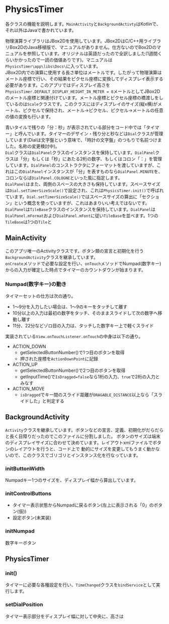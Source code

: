 # PhysicsTimer
各クラスの機能を説明します。`MainActivity`と`BackgroundActivty`はKotlinで、それ以外はJavaで書かれています。

物理演算ライブラリはJBox2Dを使用しています。JBox2DはC/C++用ライブラリBox2DのJava移植版で、マニュアルがありません。仕方ないのでBox2Dのマニュアルを参照しています。オリジナルは英語だったので全訳しました(1週間くらいかかったので一読の価値ありです)。マニュアルは`PhysicsTimer\app\libs\Docs\`に入っています。  
JBox2D内での演算に使用する長さ単位はメートルです。したがって物理演算はメートル座標で行い、その結果をピクセル座標に変換してディスプレイ表示する必要があります。このアプリではディスプレイ高さを`PhysicsTimer.DEFAULT_DISPLAY_HEIGHT_IN_METER = 8`メートルとしてJBox2Dのメートル座標と関連付けています。メートル座標とピクセル座標の橋渡しをしているのは`Scale`クラスです。このクラスにはディスプレイのサイズ(縦x横)がメートル、ピクセルで保持され、メートル->ピクセル、ピクセル->メートルの任意の値の変換も行います。

青いタイルで残りの「分：秒」が表示されている部分をコード中では「タイマー」と呼んでいます。タイマーのデザイン・残り分と秒などは`Dial`クラスが管理しています(Dialは文字盤という意味で、「時計の文字盤」のつもりで名前つけました。名称の変更検討中)。  
`Dial`クラスは`DialPanel`クラスのインスタンスを保持しています。`DialPanel`クラスは「分」もしくは「秒」にあたる2桁の数字、もしくはコロン「：」を管理しています。`DialPanel`のコンストラクタにフォーマットを渡していますが、これはこの`DialPanel`インスタンスが「分」を表すものなら`DialPanel.MINUTE`を、コロンならば`DialPanel.COLOGNE`といった風に指定します。  
`DialPanel`はまた、両側のスペースの大きさも保持しています。スペースサイズは`Dial.setTimerSizeScale()`で設定され、これは`PhysicsTimer.init()`で呼ばれています。`Dial.setTimerSizeScale()`ではスペースサイズの算出に「セクション」という概念を使っていますが、これはあまりいい考えではないです。  
`DialPanel`は`TileBase`クラスのインスタンスを保持しています。`DialPanel`は`DialPanel.mFormat`および`DialPanel.mFont`に従い`TileBase`を並べます。1つの`TileBase`は1つの`Tile`と

## MainActivity
このアプリ唯一のActivityクラスです。ボタン類の宣言と初期化を行う`BackgroundActivity`クラスを継承しています。  
`onCreate`メソッドで必要な設定を行い、`onTouch`メソッドでNumpad(数字キー)からの入力が確定した時点でタイマーのカウントダウンが始まります。

### Numpad(数字キー)の動き
タイマーセットの仕方は次の通り。
- 1〜9分を入力したい場合は、1〜9のキーをタッチして離す
- 10分以上の入力は最初の数字をタッチ、そのままスライドして次の数字へ移動し離す
- 11分、22分などゾロ目の入力は、タッチした数字キー上で軽くスライド

実装されている`View.onTouchListener.onTouch`の中身は以下の通り。
- ACTION_DOWN
  - getSelectedButtonNumber()で1つ目のボタンを取得
  - 押された座標を`ActionDownPoint`に記録
- ACTION_UP
  - getSelectedButtonNumber()で2つ目のボタンを取得
  - getInputTime()で`IsDragged=false`なら1桁の入力、`true`で2桁の入力とみなす
- ACTION_MOVE
  - `isDragged`でキー間のスライド距離が`DRAGABLE_DISTANCE`以上なら「スライドした」と判定する

## BackgroundActivity
`Activity`クラスを継承しています。ボタンなどの宣言、定義、初期化がだらだらと長く目障りだったのでこのファイルに分割しました。
ボタンのサイズは端末のディスプレイサイズに合わせて決めています。レイアウトxmlファイルでボタンのレイアウトを行うと、コード上で
動的にサイズを変更してもうまく動かないので、このクラスでゴリゴリとインスタンス化を行なっています。
### initButtonWidth
Numpadキー1つのサイズを、ディスプレイ幅から算出しています。
### initControlButtons
- タイマー表示状態からNumpadに戻るボタン(左上に表示される「0」のボタン(仮))
- 設定ボタン(未実装)
### initNumpad
数字キーボタン

## PhysicsTimer
### init()
タイマーに必要な各種設定を行い、`TimeChanged`クラスを`bindService`として実行します。
### setDialPosition
タイマー表示部分をディスプレイ幅に対して中央に、高さは
